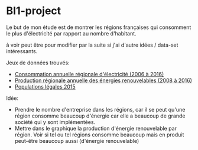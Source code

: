 # BI1-project

Le but de mon étude est de montrer les régions françaises qui consomment le plus d'électricité par rapport au nombre d'habitant.

à voir peut être pour modifier par la suite si j'ai d'autre idées / data-set intéressants.

Jeux de données trouvés:

 - [Consommation annuelle régionale d'électricité (2006 à 2016)](https://rte-opendata.opendatasoft.com/explore/dataset/conso_nette_regionale/table/?flg=fr&disjunctive.code_insee&disjunctive.regions_nouvelles&refine.annee=2016)
 - [Production régionale annuelle des énergies renouvelables (2008 à 2016)](https://rte-opendata.opendatasoft.com/explore/dataset/prod_region_annuelle_enr/export/?disjunctive.regions_nouvelles&sort=-annee&refine.annee=2016)
 - [Populations légales 2015](https://www.insee.fr/fr/statistiques/3292622?sommaire=3292701#titre-bloc-2)

Idée:

 - Prendre le nombre d'entreprise dans les régions, car il se peut qu'une région consomme beaucoup d'énergie car elle a beaucoup de grande société qui y sont implémentées.
 - Mettre dans le graphique la production d'énergie renouvelable par région. Voir si tel ou tel régions consomme beaucoup mais en produit peut-être beaucoup aussi (d'énergie renouvelable)